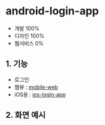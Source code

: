 # android-login-app

* 개발 100%
* 디자인 100%
* 웹서비스 0%

## 1. 기능

* 로그인
* 웹뷰 : [mobile-web](https://github.com/yeaeun23/mobile-web)
* iOS용 : [ios-login-app](https://github.com/yeaeun23/ios-login-app)

## 2. 화면 예시

